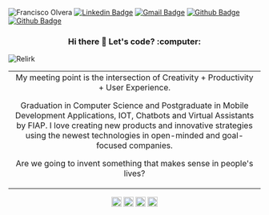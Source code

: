 ![Francisco Olvera](https://firebasestorage.googleapis.com/v0/b/portifoil-bcd7d.appspot.com/o/company-logos%2Fgithub-header.png?alt=media&token=53044c51-3322-469a-8649-63f79d5f7997)
[![Linkedin Badge](https://img.shields.io/badge/-Francisco%20Olvera-544290?style=flat-square&logo=Linkedin&logoColor=white&link=https://www.linkedin.com/in/francisco-olvera-relirk/)](https://www.linkedin.com/in/francisco-olvera-relirk/)
[![Gmail Badge](https://img.shields.io/badge/-olverajunior2014@gmail.com-544290?style=flat-square&logo=Gmail&logoColor=white&link=mailto:olverajunior2014@gmail.com)](mailto:olverajunior2014@gmail.com)
[![Github Badge](https://img.shields.io/badge/-FinanZero-544290?style=flat-square&logo=Github&logoColor=white&link=https://github.com/finanzero/)](https://github.com/finanzero/)
[![Github Badge](https://img.shields.io/badge/-Relirk%20Software-544290?style=flat-square&logo=Github&logoColor=white&link=https://github.com/relirk-software/)](https://github.com/relirk-software/)

<h3 style="text-align: center;">Hi there 👋 Let's code? :computer:</h3> 
<p align="left"> <img src="https://komarev.com/ghpvc/?username=Relirk" alt="Relirk" /> </p>

<table boder="0" style="border: 0">
<tr  style="text-align: center; border: 0">  
<td  style="text-align: center; border: 0">
My meeting point is the intersection of Creativity + Productivity + User Experience.

Graduation in Computer Science and Postgraduate in Mobile Development Applications, IOT, Chatbots and Virtual Assistants by FIAP.
I love creating new products and innovative strategies using the newest technologies in open-minded and goal-focused companies.

Are we going to invent something that makes sense in people's lives?
</td  style="text-align: center; border: 0">
</tr>
</table>

<p align="center">
<a href="https://www.linkedin.com/in/francisco-olvera-relirk/" target="_blank"><img align="center" src="https://cdn.jsdelivr.net/npm/simple-icons@3.0.1/icons/linkedin.svg" alt="Relirk" height="20" width="20" /></a>
<a href="https://twitter.com/fran_relirk" target="blank"><img align="center" src="https://cdn.jsdelivr.net/npm/simple-icons@3.0.1/icons/twitter.svg" alt="Relirk" height="20" width="20" /></a>
<a href="https://www.facebook.com/fran.junior1/" target="blank"><img align="center" src="https://cdn.jsdelivr.net/npm/simple-icons@3.0.1/icons/facebook.svg" alt="Relirk" height="20" width="20" /></a>
<a href="https://www.instagram.com/franciscoolvera.ts/" target="blank"><img align="center" src="https://cdn.jsdelivr.net/npm/simple-icons@3.0.1/icons/instagram.svg" alt="Relirk" height="20" width="20" /></a>
</p>

<!-- <a href="https://stackoverflow.com/Relirk" target="blank"><img align="center" src="https://cdn.jsdelivr.net/npm/simple-icons@3.0.1/icons/stackoverflow.svg" alt="Relirk" height="20" width="20" /></a> -->
<!-- <a href="https://codesandbox.com/Relirk" target="blank"><img align="center" src="https://cdn.jsdelivr.net/npm/simple-icons@3.0.1/icons/codesandbox.svg" alt="Relirk" height="20" width="20" /></a> -->
<!-- <a href="https://codepen.io/Relirk" target="blank"><img align="center" src="https://cdn.jsdelivr.net/npm/simple-icons@3.0.1/icons/codepen.svg" alt="Relirk" height="20" width="20" /></a> -->
